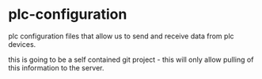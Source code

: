 # plc-configuration
plc configuration files that allow us to send and receive data from plc devices.

this is going to be a self contained git project - this will only allow pulling of this information to the server.
